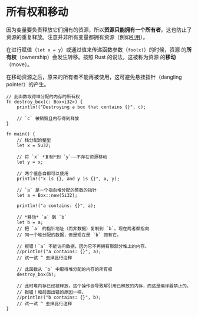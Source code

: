 # 所有权和移动

因为变量要负责释放它们拥有的资源，所以**资源只能拥有一个所有者**。这也防止了
资源的重复释放。注意并非所有变量都拥有资源（例如[引用][references]）。

在进行赋值（`let x = y`）或通过值来传递函数参数（`foo(x)`）的时候，资源
的**所有权**（ownership）会发生转移。按照 Rust 的说法，这被称为资源
的**移动**（move）。

在移动资源之后，原来的所有者不能再被使用，这可避免悬挂指针（dangling
pointer）的产生。

```rust,editable
// 此函数取得堆分配的内存的所有权
fn destroy_box(c: Box<i32>) {
    println!("Destroying a box that contains {}", c);

    // `c` 被销毁且内存得到释放
}

fn main() {
    // 栈分配的整型
    let x = 5u32;

    // 将 `x` *复制*到 `y`——不存在资源移动
    let y = x;

    // 两个值各自都可以使用
    println!("x is {}, and y is {}", x, y);

    // `a` 是一个指向堆分配的整数的指针
    let a = Box::new(5i32);

    println!("a contains: {}", a);

    // *移动* `a` 到 `b`
    let b = a;
    // 把 `a` 的指针地址（而非数据）复制到 `b`。现在两者都指向
    // 同一个堆分配的数据，但是现在是 `b` 拥有它。
    
    // 报错！`a` 不能访问数据，因为它不再拥有那部分堆上的内存。
    //println!("a contains: {}", a);
    // 试一试 ^ 去掉此行注释

    // 此函数从 `b` 中取得堆分配的内存的所有权
    destroy_box(b);

    // 此时堆内存已经被释放，这个操作会导致解引用已释放的内存，而这是编译器禁止的。
    // 报错！和前面出错的原因一样。
    //println!("b contains: {}", b);
    // 试一试 ^ 去掉此行注释
}
```

[references]: ../flow_control/match/destructuring/destructure_pointers.md
